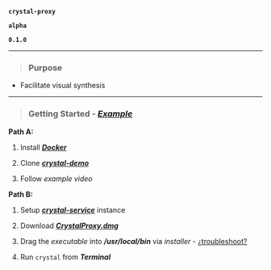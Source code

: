 **`crystal-proxy`**

**`alpha`**

**`0.1.0`**

---

> ### Purpose

- Facilitate visual synthesis

---

> ### Getting Started - [_Example_](https://youtu.be/bupsU_HSP2o)

**Path A:**

1. Install [_**Docker**_](https://www.docker.com/get-started)

2. Clone [_**crystal-demo**_](https://github.com/layered-cycles/crystal-demo)

3. Follow _example video_

**Path B:**

1. Setup [_**crystal-service**_](https://github.com/layered-cycles/crystal-service) instance

2. Download [_**CrystalProxy.dmg**_]()

3. Drag the _executable_ into _**/usr/local/bin**_ via _installer_ - [¿troubleshoot?](https://stackoverflow.com/questions/25654731/usr-local-bin-no-such-file-or-directory)

4. Run `crystal` from _**Terminal**_
